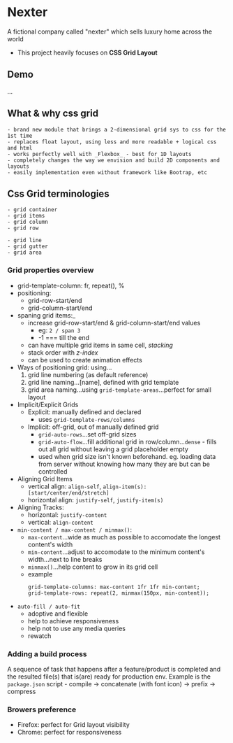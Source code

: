 # Nexter 
A fictional company called "nexter" which sells luxury home across the world
- This project heavily focuses on **CSS Grid Layout**

## Demo
...
## What & why css grid
    - brand new module that brings a 2-dimensional grid sys to css for the 1st time
    - replaces float layout, using less and more readable + logical css and html
    - works perfectly well with _Flexbox_ - best for 1D layouts
    - completely changes the way we envision and build 2D components and layouts
    - easily implementation even without framework like Bootrap, etc

## Css Grid terminologies
    - grid container
    - grid items 
    - grid column
    - grid row

    - grid line
    - grid gutter
    - grid area 

### Grid properties overview
- grid-template-column: <X>fr, repeat(), %
- positioning: 
    - grid-row-start/end
    - grid-column-start/end
- spaning grid items:_
    - increase grid-row-start/end & grid-column-start/end values
        - eg: `2 / span 3`
        - -1 === till the end
    - can have multiple grid items in same cell, *stacking*
    - stack order with _z-index_
    - can be used to create animation effects
- Ways of positioning grid: using...
    1. grid line numbering (as default reference)
    2. grid line naming...[name], defined with grid template 
    3. grid area naming...using `grid-template-areas`...perfect for small layout
- Implicit/Explicit Grids
    - Explicit: manually defined and declared
        - uses `grid-template-rows/columns`
    - Implicit: off-grid, out of manually defined grid
        - `grid-auto-rows`...set off-grid sizes
        - `grid-auto-flow`...fill additional grid in row/column...`dense` - fills out all grid without leaving a grid placeholder empty
        - used when grid size isn't known beforehand. eg. loading data from server without knowing how many they are but can be controlled 
- Aligning Grid Items
    - vertical align: `align-self`, `align-item(s): [start/center/end/stretch]`
    - horizontal align: `justify-self`, `justify-item(s)`   
- Aligning Tracks:
    - horizontal: `justify-content`
    - vertical: `align-content`
- `min-content / max-content / minmax()`:
    - `max-content`...wide as much as possible to accomodate the longest content's width
    - `min-content`...adjust to accomodate to the minimum content's width...next to line breaks
    - `minmax()`...help content to grow in its grid cell
    - example
        ```
        grid-template-columns: max-content 1fr 1fr min-content;
        grid-template-rows: repeat(2, minmax(150px, min-content));
        ```
- `auto-fill / auto-fit`
    - adoptive and flexible 
    - help to achieve responsiveness
    - help not to use any media queries
    - rewatch
    
### Adding a build process
A sequence of task that happens after a feature/product is completed and the resulted file(s) that is(are) ready for production env.
Example is the  `package.json` script
    - compile -> concatenate (with font icon) -> prefix -> compress

### Browers preference
- Firefox: perfect for Grid layout visibility
- Chrome: perfect for responsiveness 
